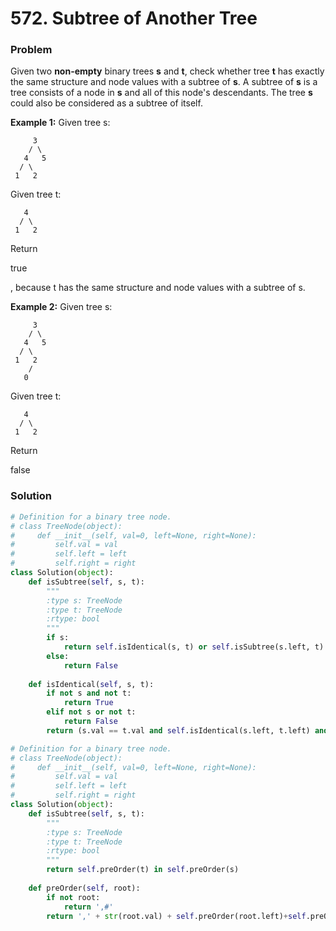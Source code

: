 # 572. Subtree of Another Tree

### Problem

Given two **non-empty** binary trees **s** and **t**, check whether tree **t** has exactly the same structure and node values with a subtree of **s**. A subtree of **s** is a tree consists of a node in **s** and all of this node's descendants. The tree **s** could also be considered as a subtree of itself.

**Example 1:**
Given tree s:

```
     3
    / \
   4   5
  / \
 1   2
```

Given tree t:

```
   4 
  / \
 1   2
```

Return 

true

, because t has the same structure and node values with a subtree of s.

 

**Example 2:**
Given tree s:

```
     3
    / \
   4   5
  / \
 1   2
    /
   0
```

Given tree t:

```
   4
  / \
 1   2
```

Return 

false

### Solution

```python
# Definition for a binary tree node.
# class TreeNode(object):
#     def __init__(self, val=0, left=None, right=None):
#         self.val = val
#         self.left = left
#         self.right = right
class Solution(object):
    def isSubtree(self, s, t):
        """
        :type s: TreeNode
        :type t: TreeNode
        :rtype: bool
        """
        if s:
            return self.isIdentical(s, t) or self.isSubtree(s.left, t) or self.isSubtree(s.right, t)
        else:
            return False
        
    def isIdentical(self, s, t):
        if not s and not t:
            return True
        elif not s or not t:
            return False
        return (s.val == t.val and self.isIdentical(s.left, t.left) and self.isIdentical(s.right, t.right))
```



```python
# Definition for a binary tree node.
# class TreeNode(object):
#     def __init__(self, val=0, left=None, right=None):
#         self.val = val
#         self.left = left
#         self.right = right
class Solution(object):
    def isSubtree(self, s, t):
        """
        :type s: TreeNode
        :type t: TreeNode
        :rtype: bool
        """
        return self.preOrder(t) in self.preOrder(s)
        
    def preOrder(self, root):
        if not root:
            return ',#'
        return ',' + str(root.val) + self.preOrder(root.left)+self.preOrder(root.right)
```





